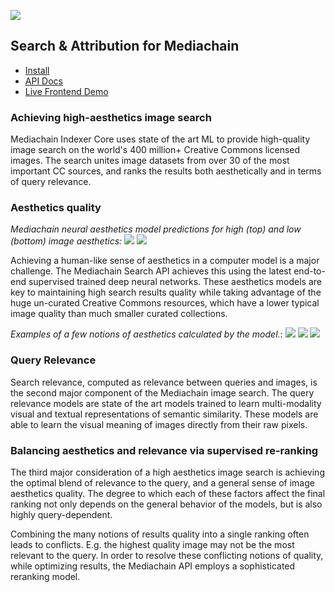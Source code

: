 
[<img src="https://github.com/mediachain/mediachain-indexer/raw/master/images_gh/diagram_2.png">](https://github.com/mediachain/mediachain-indexer/raw/master/images_gh/diagram_2.png)

## Search & Attribution for Mediachain

- [Install](https://github.com/mediachain/mediachain-indexer/blob/master/INSTALL.md)
- [API Docs](http://mediachainlabs-api-docs.s3-website-us-east-1.amazonaws.com/)
- [Live Frontend Demo](http://images.mediachain.io)


### Achieving high-aesthetics image search

Mediachain Indexer Core uses state of the art ML to provide high-quality image search on the world's 400 million+ Creative Commons licensed images. The search unites image datasets from over 30 of the most important CC sources, and ranks the results both aesthetically and in terms of query relevance.


### Aesthetics quality

*Mediachain neural aesthetics model predictions for high (top) and low (bottom) image aesthetics:*
![](https://github.com/mediachain/mediachain-indexer/raw/master/images_gh/160819-0007.png)
![](https://github.com/mediachain/mediachain-indexer/raw/master/images_gh/160819-0008.png)

Achieving a human-like sense of aesthetics in a computer model is a major challenge. The Mediachain Search API achieves this using the latest end-to-end supervised trained deep neural networks. These aesthetics models are key to maintaining high search results quality while taking advantage of the huge un-curated Creative Commons resources, which have a lower typical image quality than much smaller curated collections.

*Examples of a few notions of aesthetics calculated by the model.*:
![](https://github.com/mediachain/mediachain-indexer/raw/master/images_gh/160819-0002.png)
![](https://github.com/mediachain/mediachain-indexer/raw/master/images_gh/160819-0001.png)
![](https://github.com/mediachain/mediachain-indexer/raw/master/images_gh/160819-0003.png)


### Query Relevance

Search relevance, computed as relevance between queries and images, is the second major component of the Mediachain image search. The query relevance models are state of the art models trained to learn multi-modality visual and textual representations of semantic similarity. These models are able to learn the visual meaning of images directly from their raw pixels.


### Balancing aesthetics and relevance via supervised re-ranking

The third major consideration of a high aesthetics image search is achieving the optimal blend of relevance to the query, and a general sense of image aesthetics quality. The degree to which each of these factors affect the final ranking not only depends on the general behavior of the models, but is also highly query-dependent.

Combining the many notions of results quality into a single ranking often leads to conflicts. E.g. the highest quality image may not be the most relevant to the query. In order to resolve these conflicting notions of quality, while optimizing results, the Mediachain API employs a sophisticated reranking model.

